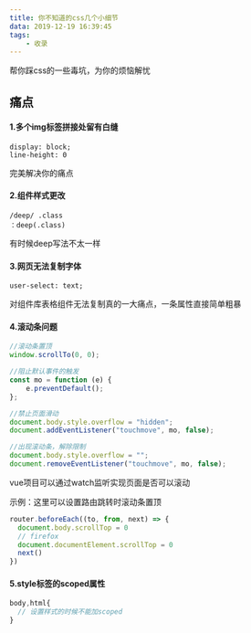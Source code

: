```yaml
---
title: 你不知道的css几个小细节
data: 2019-12-19 16:39:45
tags: 
	- 收录
---
```




帮你踩css的一些毒坑，为你的烦恼解忧

<!-- more -->
## 痛点

#### 1.多个img标签拼接处留有白缝

```
display: block;
line-height: 0
```

完美解决你的痛点

#### 2.组件样式更改

```
/deep/ .class
：deep(.class)
```

有时候deep写法不太一样

#### 3.网页无法复制字体

```
user-select: text;
```

对组件库表格组件无法复制真的一大痛点，一条属性直接简单粗暴

#### 4.滚动条问题

```js
//滚动条置顶
window.scrollTo(0, 0); 
```

```js
//阻止默认事件的触发
const mo = function (e) {
    e.preventDefault();
};
```

```js
//禁止页面滑动
document.body.style.overflow = "hidden";
document.addEventListener("touchmove", mo, false); 
```

```js
//出现滚动条，解除限制
document.body.style.overflow = ""; 
document.removeEventListener("touchmove", mo, false);
```

vue项目可以通过watch监听实现页面是否可以滚动

示例：这里可以设置路由跳转时滚动条置顶
```js
router.beforeEach((to, from, next) => {
  document.body.scrollTop = 0
  // firefox
  document.documentElement.scrollTop = 0
  next()
})
```

#### 5.style标签的scoped属性
```js
body,html{
  // 设置样式的时候不能加scoped
}
```

<!-- more -->
